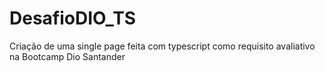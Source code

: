 # DesafioDIO_TS
Criação de uma single page feita com typescript como requisito avaliativo na Bootcamp Dio Santander
